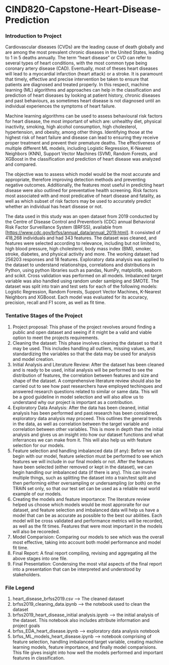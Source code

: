 # CIND820-Capstone-Heart-Disease-Prediction

### Introduction to Project

Cardiovascular diseases (CVDs) are the leading cause of death globally and are among the most prevalent chronic diseases in the United States, leading to 1 in 5 deaths annually. The term “heart disease” or CVD can refer to several types of heart conditions, with the most common type being coronary artery disease (CAD). Eventually, most of theses heart diseases will lead to a myocardial infarction (heart attack) or a stroke. It is paramount that timely, effective and precise intervention be taken to ensure that patients are diagnosed and treated properly. In this respect, machine learning (ML) algorithms and approaches can help in the classification and prediction of heart diseases by looking at patient history, chronic diseases and past behaviours, as sometimes heart disease is not diagnosed until an individual experiences the symptoms of heart failure. 

Machine learning algorithms can be used to assess behavioural risk factors for heart disease, the most important of which are: unhealthy diet, physical inactivity, smoking, high alcohol consumption, high cholesterol, hypertension, and obesity, among other things. Identifying those at the highest risk of heart failure and disease can lead to ensuring they receive proper treatment and prevent their premature deaths. The effectiveness of multiple different ML models, including Logistic Regression, K-Nearest Neighbors (KNN), Support Vector Machines (SVM), Random Forests, and XGBoost in the classification and prediction of heart disease was analyzed and compared. 

The objective was to assess which model would be the most accurate and appropriate, therefore improving detection methods and preventing negative outcomes. Additionally, the features most useful in predicting heart disease were also outlined for preventative health screening. Risk factors most associated with and most predicative of heart disease and fatality, as well as which subset of risk factors may be used to accurately predict whether an individual has heart disease or not.

The data used in this study was an open dataset from 2019 conducted by the Centre of Disease Control and Prevention’s (CDC) annual Behavioral Risk Factor Surveillance System (BRFSS), available from [https://www.cdc.gov/brfss/annual_data/annual_2019.html]. It consisted of 418,268 individuals and had 343 features. The dataset was cleaned, and features were selected according to relevance, including but not limited to, high blood pressure, high cholesterol, body mass index (BMI), smoker, stroke, diabetes, and physical activity and more. The working dataset had 256203 responses and 18 features. Exploratory data analysis was applied to the dataset to understand relationships, correlations and distributions in Python, using python libraries such as pandas, NumPy, matplotlib, seaborn and scikit. Cross validation was performed on all models. Imbalanced target variable was also handled using random under samlping and SMOTE. The dataset was split into train and test sets for each of the following models: Logistic Regression, Random Forests, Support Vector Machines, K-Nearest Neighbors and XGBoost. Each model was evaluated for its accuracy, precision, recall and F1 score, as well as fit time. 


### Tentative Stages of the Project
1. Project proposal: This phase of the project revolves around finding a public and open dataset and seeing if it might be a valid and viable option to meet the projects requirements.
2. Cleaning the dataset: This phase involves cleaning the dataset so that it may be used. This includes handling all outliers, missing values, and standardizing the variables so that the data may be used for analysis and model creation.
3. Initial Analysis and Literature Review: After the dataset has been cleaned and is ready to be used, initial analysis will be performed to see the distribution of features, the correlation between features and size and shape of the dataset. A comprehensive literature review should also be carried out to see how past researchers have employed techinques and answered research questions related to similar or same data. This will be a good guideline in model selection and will also allow us to understand why our project is important as a contribution.
4. Exploratory Data Analysis: After the data has been cleaned, initial analysis has been performed and past research has been considered, exploratory data analysis may proceed. This outlines the general trends in the data, as well as correlation between the target variable and correlation between other variables. This is more in depth than the initial analysis and gives us an insight into how our dataset functions and what inferrances we can make from it. This will also help us with feature selection for our models.
5. Feature selection and handling imbalanced data (if any): Before we can begin with our model, feature selection must be performed to see which features we will include in our final models or not. After the features have been selected (either removed or kept in the dataset), we can begin handling our imbalanced data (if there is any). This can involve multiple things, such as splitting the dataset into a train/test split and then performing either oversampling or undersampling (or both) on the TRAIN set only, so that our test set can be used as a reliable real world example of our models.
6. Creating the models and feature importance: The literature review helped us choose which models would be most approraite for our dataset, and feature selection and imbalanced data will help us have a model that can be as accurate as possible to the best our abilities. Each model will be cross validated and performance metrics will be recorded, as well as the fit times. Features that were most important in the models will also be recoreded.
7. Model Comparision: Comparing our models to see which was the overall most effective, taking into account both model performance and model fit time.
8. Final Report: A final report compiling, revising and aggregating all the above stages into one file.
9. Final Presentation: Condensing the most vital aspects of the final report into a presentation that can be interpreted and understood by stakeholders.


 ### File Legend
 1. heart_disease_brfss2019.csv --> The cleaned dataset
 2. brfss2019_cleaning_data.ipynb --> the notebook used to clean the dataset
 3. brfss2019_heart_disease_initial analysis.ipynb --> the initial analysis of the dataset. This notebook also includes attribute information and project goals
 4. brfss_EDA_heart_disease.ipynb --> exploratory data analysis notebook
 5. brfss_ML_models_heart_disease.ipynb --> notebook comprising of feature selection, handling imbalanced target variable, creating machine learning models, feature importance, and finally model comparisions. This file gives insight into how well the models performed and important features in classification.
